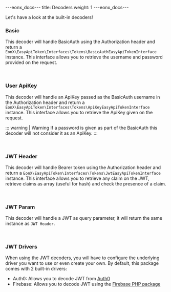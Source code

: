 ---eonx_docs---
title: Decoders
weight: 1
---eonx_docs---

Let's have a look at the built-in decoders!

### Basic

This decoder will handle BasicAuth using the Authorization header and return a 
`EonX\EasyApiToken\Interfaces\Tokens\BasicAuthEasyApiTokenInterface` instance. This interface allows you to retrieve
the username and password provided on the request.

<br>

### User ApiKey

This decoder will handle an ApiKey passed as the BasicAuth username in the Authorization header and return a 
`EonX\EasyApiToken\Interfaces\Tokens\ApiKeyEasyApiTokenInterface` instance. 
This interface allows you to retrieve the ApiKey given on the request.

<p style="display: none">Required otherwise it breaks the warning format below</p>

::: warning | Warning
If a password is given as part of the BasicAuth this decoder will not consider it as an ApiKey.
:::

<br>

### JWT Header

This decoder will handle Bearer token using the Authorization header and return a 
`EonX\EasyApiToken\Interfaces\Tokens\JwtEasyApiTokenInterface` instance. This interface allows you to retrieve any
claim on the JWT, retrieve claims as array (useful for hash) and check the presence of a claim.

<br>

### JWT Param

This decoder will handle a JWT as query parameter, it will return the same instance as `JWT Header`.

<br>

### JWT Drivers

When using the JWT decoders, you will have to configure the underlying driver you want to use or even create your own.
By default, this package comes with 2 built-in drivers:

- Auth0: Allows you to decode JWT from [Auth0][1]
- Firebase: Allows you to decode JWT using the [Firebase PHP package][2]

[1]: https://auth0.com/
[2]: https://github.com/firebase/php-jwt

